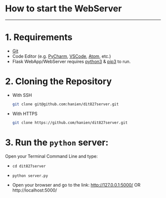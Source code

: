 # How to start the WebServer
___
# 1. Requirements

* [Git](https://git-scm.com/)
* Code Editor (e.g. [PyCharm](https://www.jetbrains.com/pycharm/), [VSCode](https://code.visualstudio.com/),  [Atom](https://atom.io/), etc.)
* Flask WebApp/WebServer requires [python3](https://www.python.org/download/releases/3.0/) & [pip3](https://pip.pypa.io/en/stable/) to run.
# 2. Cloning the Repository
* With SSH
    ```bash
    git clone git@github.com:hanien/dit827server.git
    ```
* With HTTPS
    ```bash
    git clone https://github.com/hanien/dit827server.git
    ```
# 3. Run the ```python``` server:
Open your Terminal Command Line and type:
* ``` cd dit827server  ```

* ``` python server.py ```

* Open your browser and go to the link: http://127.0.0.1:5000/ OR http://localhost:5000/
